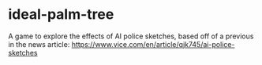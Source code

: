 # ideal-palm-tree
A game to explore the effects of AI police sketches, based off of a previous in the news article: https://www.vice.com/en/article/qjk745/ai-police-sketches
